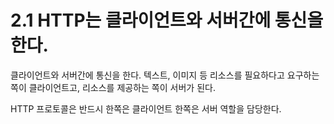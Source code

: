 # 2.1 HTTP는 클라이언트와 서버간에 통신을 한다.

클라이언트와  서버간에 통신을 한다. 텍스트, 이미지 등 리소스를 필요하다고 요구하는 쪽이 클라이언트고, 리소스를 제공하는 쪽이 서버가 된다.

HTTP 프로토콜은 반드시 한쪽은 클라이언트 한쪽은 서버 역할을 담당한다.



